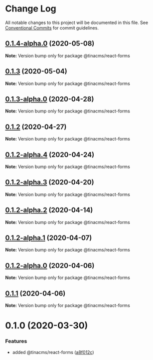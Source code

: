 # Change Log

All notable changes to this project will be documented in this file.
See [Conventional Commits](https://conventionalcommits.org) for commit guidelines.

## [0.1.4-alpha.0](https://github.com/tinacms/tinacms/compare/@tinacms/react-forms@0.1.3...@tinacms/react-forms@0.1.4-alpha.0) (2020-05-08)

**Note:** Version bump only for package @tinacms/react-forms





## [0.1.3](https://github.com/tinacms/tinacms/compare/@tinacms/react-forms@0.1.3-alpha.0...@tinacms/react-forms@0.1.3) (2020-05-04)

**Note:** Version bump only for package @tinacms/react-forms





## [0.1.3-alpha.0](https://github.com/tinacms/tinacms/compare/@tinacms/react-forms@0.1.2...@tinacms/react-forms@0.1.3-alpha.0) (2020-04-28)

**Note:** Version bump only for package @tinacms/react-forms





## [0.1.2](https://github.com/tinacms/tinacms/compare/@tinacms/react-forms@0.1.2-alpha.4...@tinacms/react-forms@0.1.2) (2020-04-27)

**Note:** Version bump only for package @tinacms/react-forms





## [0.1.2-alpha.4](https://github.com/tinacms/tinacms/compare/@tinacms/react-forms@0.1.2-alpha.3...@tinacms/react-forms@0.1.2-alpha.4) (2020-04-24)

**Note:** Version bump only for package @tinacms/react-forms





## [0.1.2-alpha.3](https://github.com/tinacms/tinacms/compare/@tinacms/react-forms@0.1.2-alpha.2...@tinacms/react-forms@0.1.2-alpha.3) (2020-04-20)

**Note:** Version bump only for package @tinacms/react-forms





## [0.1.2-alpha.2](https://github.com/tinacms/tinacms/compare/@tinacms/react-forms@0.1.2-alpha.1...@tinacms/react-forms@0.1.2-alpha.2) (2020-04-14)

**Note:** Version bump only for package @tinacms/react-forms





## [0.1.2-alpha.1](https://github.com/tinacms/tinacms/compare/@tinacms/react-forms@0.1.2-alpha.0...@tinacms/react-forms@0.1.2-alpha.1) (2020-04-07)

**Note:** Version bump only for package @tinacms/react-forms





## [0.1.2-alpha.0](https://github.com/tinacms/tinacms/compare/@tinacms/react-forms@0.1.1...@tinacms/react-forms@0.1.2-alpha.0) (2020-04-06)

**Note:** Version bump only for package @tinacms/react-forms





## [0.1.1](https://github.com/tinacms/tinacms/compare/@tinacms/react-forms@0.1.0...@tinacms/react-forms@0.1.1) (2020-04-06)

**Note:** Version bump only for package @tinacms/react-forms





# 0.1.0 (2020-03-30)


### Features

* added @tinacms/react-forms ([a8f012c](https://github.com/tinacms/tinacms/commit/a8f012c))
